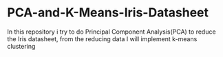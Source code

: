 # PCA-and-K-Means-Iris-Datasheet
In this repository i try to do Principal Component Analysis(PCA) to reduce the Iris datasheet, from the reducing data I will implement k-means clustering 
 
 
